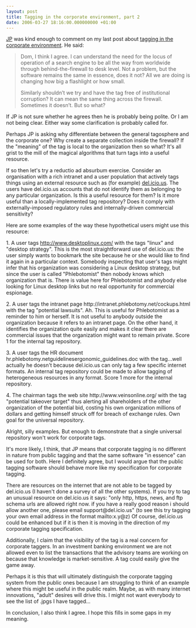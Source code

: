 ```yaml
---
layout: post
title: Tagging in the corporate environment, part 2
date: 2006-03-27 18:16:00.000000000 +01:00
---
```

<p><a href="http://www.confusedofcalcutta.com/2006/03/22/four-pillars-thinking-about-tagging/">JP</a> was kind enough to comment on my last post about <a href="http://dominicsayers.blogspot.com/2006/03/tagging-in-corporate-environment.html">tagging in the corporate environment</a>. He said:</p>
<blockquote><p>Dom, I think I agree. I can understand the need for the locus of operation of a search engine to be all the way from worldwide through behind-the-firewall to desk level. Not a problem, but the software remains the same in essence, does it not? All we are doing is changing how big a flashlight or how small.</p>
<p>Similarly shouldn’t we try and have the tag free of institutional corruption? It can mean the same thing across the firewall. Sometimes it doesn’t. But so what?</p>
</blockquote>
<p>If JP is not sure whether he agrees then he is probably being polite. Or I am not being clear. Either way some clarification is probably called for.</p>
<p>Perhaps JP is asking why differentiate between the general tagosphere and the corporate one? Why create a separate collection inside the firewall? If the "meaning" of the tag is local to the organization then so what? It's all grist to the mill of the magical algorithms that turn tags into a useful resource.</p>
<p>If so then let's try a reductio ad absurbum exercise. Consider an organisation with a rich intranet and a user population that actively tags things using an external resource such as (for example) <a href="//del.icio/us">del.icio.us</a>. The users have del.icio.us accounts that do not identify them as belonging to any particular organization. Is this a useful resource for them? Is it more useful than a locally-implemented tag repository? Does it comply with externally-imposed regulatory rules and internally-driven commercial sensitivity?</p>
<p>Here are some examples of the way these hypothetical users might use this resource:</p>
<p>1. A user tags <a href="http://www.desktoplinux.com/">http://www.desktoplinux.com/</a> with the tags "linux" and "desktop strategy". This is the most straightforward use of del.icio.us: the user simply wants to bookmark the site because he or she would like to find it again in a particular context. Somebody inspecting that user's tags might infer that his organization was considering a Linux desktop strategy, but since the user is called "Phlebotomist" then nobody knows which organization that is. There is value here for Phlebotomist and anybody else looking for Linux desktop links but no real opportunity for commercial espionage.</p>
<p>2. A user tags the intranet page http://intranet.phlebotomy.net/cockups.html with the tag "potential lawsuits". Ah. This is useful for Phlebotomist as a reminder to him or herself. It is not useful to anybody outside the organization because it refers to an intranet page. On the other hand, it identifies the organization quite easily and makes it clear there are commercial issues that the organization might want to remain private. Score 1 for the internal tag repository.</p>
<p>3. A user tags the HR document hr.phlebotomy.netguidelinesergonomic_guidelines.doc with the tag...well actually he doesn't because del.icio.us can only tag a few specific internet formats. An internal tag repository could be made to allow tagging of heterogeneous resources in any format. Score 1 more for the internal repository.</p>
<p>4. The chairman tags the web site http://www.veinsonline.org/ with the tag "potential takeover target" thus alerting all shareholders of the other organization of the potential bid, costing his own organization millions of dollars and getting himself struck off for breach of exchange rules. Own goal for the universal repository.</p>
<p>Alright, silly examples. But enough to demonstrate that a single universal repository won't work for corporate tags.</p>
<p>It's more likely, I think, that JP means that corporate tagging is no different in nature from public tagging and that the same software "in essence" can be used for both. Here I definitely agree, but I would argue that the public tagging software should behave more like my specification for corporate tagging.</p>
<p>There are resources on the internet that are not able to be tagged by del.icio.us (I haven't done a survey of all the other systems). If you try to tag an unusual resource on del.icio.us it says: "only http, https, news, and ftp schema urls are allowed right now. if you have a really good reason i should allow another one, please email support@del.icio.us" (to see this try tagging your own email address in the format mailto:x.y@z) Of course, del.icio.us could be enhanced but if it is then it is moving in the direction of my corporate tagging specification.</p>
<p>Additionally, I claim that the visibility of the tag is a real concern for corporate taggers. In an investment banking environment we are not allowed even to list the transactions that the advisory teams are working on because that knowledge is market-sensitive. A tag could easily give the game away.</p>
<p>Perhaps it is this that will ultimately distinguish the corporate tagging system from the public ones because I am struggling to think of an example where this might be useful in the public realm. Maybe, as with many internet innovations, "adult" desires will drive this. I might not want everybody to see the list of .jpgs I have tagged...</p>
<p>In conclusion, I also think I agree. I hope this fills in some gaps in my meaning.
</p>
